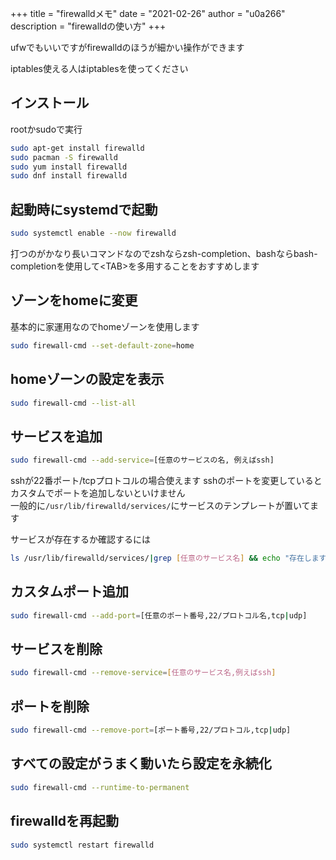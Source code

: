 +++
title = "firewalldメモ"
date = "2021-02-26"
author = "u0a266"
description = "firewalldの使い方"
+++

ufwでもいいですがfirewalldのほうが細かい操作ができます  

iptables使える人はiptablesを使ってください

## インストール  
rootかsudoで実行

```bash
sudo apt-get install firewalld
sudo pacman -S firewalld
sudo yum install firewalld
sudo dnf install firewalld
```
 
## 起動時にsystemdで起動

```bash
sudo systemctl enable --now firewalld
```

打つのがかなり長いコマンドなのでzshならzsh-completion、bashならbash-completionを使用して<TAB\>を多用することをおすすめします

## ゾーンをhomeに変更

基本的に家運用なのでhomeゾーンを使用します

```bash
sudo firewall-cmd --set-default-zone=home
```

## homeゾーンの設定を表示

```bash
sudo firewall-cmd --list-all
```

## サービスを追加

```bash
sudo firewall-cmd --add-service=[任意のサービスの名, 例えばssh]
```

sshが22番ポート/tcpプロトコルの場合使えます
sshのポートを変更しているとカスタムでポートを追加しないといけません  
一般的に`/usr/lib/firewalld/services/`にサービスのテンプレートが置いてます

サービスが存在するか確認するには

```bash
ls /usr/lib/firewalld/services/|grep [任意のサービス名] && echo "存在します"
```

## カスタムポート追加

```bash
sudo firewall-cmd --add-port=[任意のポート番号,22/プロトコル名,tcp|udp]
```

## サービスを削除

```bash
sudo firewall-cmd --remove-service=[任意のサービス名,例えばssh]
```

## ポートを削除

```bash
sudo firewall-cmd --remove-port=[ポート番号,22/プロトコル,tcp|udp]
```
## すべての設定がうまく動いたら設定を永続化

```bash
sudo firewall-cmd --runtime-to-permanent
```

## firewalldを再起動

```bash
sudo systemctl restart firewalld
```
